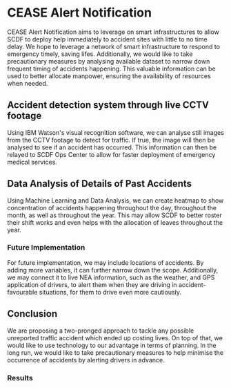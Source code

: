 # CEASE Alert Notification

CEASE Alert Notification aims to leverage on smart infrastructures to allow SCDF to deploy help immediately to accident sites with little to no time delay. We hope to leverage a network of smart infrastructure to respond to emergency timely, saving lifes. Additionally, we would like to take precautionary measures by analysing available dataset to narrow down frequent timing of accidents happening. This valuable information can be used to better allocate manpower, ensuring the availability of resources when needed.

## Accident detection system through live CCTV footage

Using IBM Watson's visual recognition software, we can analyse still images from the CCTV footage to detect for traffic. If true, the image will then be analysed to see if an accident has occurred. This information can then be relayed to SCDF Ops Center to allow for faster deployment of emergency medical services.

## Data Analysis of Details of Past Accidents

Using Machine Learning and Data Analysis, we can create heatmap to show concentration of accidents happening throughout the day, throughout the month, as well as throughout the year. This may allow SCDF to better roster their shift works and even helps with the allocation of leaves throughout the year.

### Future Implementation

For future implementation, we may include locations of accidents. By adding more variables, it can further narrow down the scope. Additionally, we may connect it to live NEA information, such as the weather, and GPS application of drivers, to alert them when they are driving in accident-favourable situations, for them to drive even more cautiously. 

## Conclusion

We are proposing a two-pronged approach to tackle any possible unreported traffic accident which ended up costing lives. On top of that, we would like to use technology to our advantage in terms of planning. In the long run, we would like to take precautionary measures to help minimise the occurrence of accidents by alerting drivers in advance.

### Results
